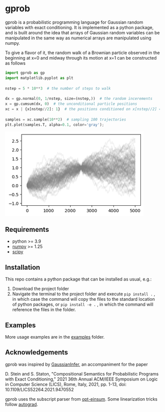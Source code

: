 # gprob
gprob is a probabilistic programming language for Gaussian random variables with exact conditioning. It is implemented as a python package, and is built around the idea that arrays of Gaussian random variables can be manipulated in the same way as numerical arrays are manipulated using numpy.

To give a flavor of it, the random walk of a Brownian particle observed in the beginning at x=0 and midway through its motion at x=1 can be constructed as follows
```python
import gprob as gp
import matplotlib.pyplot as plt

nstep = 5 * 10**3  # the number of steps to walk

dx = gp.normal(0, 1/nstep, size=(nstep,))  # the random incerements
x = gp.cumsum(dx, 0)  # the unconditional particle positions
xc = x | {x[nstep//2]: 1}  # the positions conditioned on x[nstep//2] == 1

samples = xc.sample(10**2)  # sampling 100 trajectories
plt.plot(samples.T, alpha=0.1, color='gray');
```
![brownian readme](./assets/brownian_readme.png)

## Requirements
* python >= 3.9
* [numpy](https://numpy.org/) >= 1.25
* [scipy](https://scipy.org/)

## Installation

This repo contains a python package that can be installed as usual, e.g.:

1) Download the project folder 
2) Navigate the terminal to the project folder and execute `pip install .` , in which case the command will copy the files to the standard location of python packages, or `pip install -e .` , in which the command will reference the files in the folder. 

## Examples
More usage examples are in the [examples](examples) folder.

## Acknowledgements
gprob was inspired by [GaussianInfer](https://github.com/damast93/GaussianInfer), an accompaniment for the paper

D. Stein and S. Staton, "Compositional Semantics for Probabilistic Programs with Exact Conditioning," 2021 36th Annual ACM/IEEE Symposium on Logic in Computer Science (LICS), Rome, Italy, 2021, pp. 1-13, doi: 10.1109/LICS52264.2021.9470552

gprob uses the subscript parser from [opt-einsum](https://github.com/dgasmith/opt_einsum). Some linearization tricks follow [autograd](https://github.com/HIPS/autograd).

